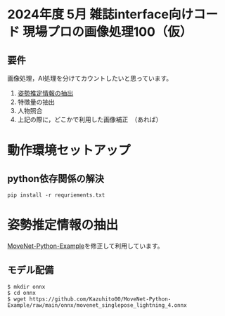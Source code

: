 # 2024年度 5月 雑誌interface向けコード 現場プロの画像処理100（仮）

## 要件

画像処理，AI処理を分けてカウントしたいと思っています。

1. [姿勢推定情報の抽出](#姿勢推定情報の抽出)
2. 特徴量の抽出
3. 人物照合
4. 上記の際に，どこかで利用した画像補正　（あれば）

# 動作環境セットアップ

## python依存関係の解決
```
pip install -r requriements.txt
```

# 姿勢推定情報の抽出

[MoveNet-Python-Example](https://github.com/Kazuhito00/MoveNet-Python-Example)を修正して利用しています。

## モデル配備
```
$ mkdir onnx
$ cd onnx
$ wget https://github.com/Kazuhito00/MoveNet-Python-Example/raw/main/onnx/movenet_singlepose_lightning_4.onnx
```


